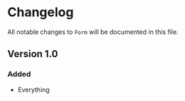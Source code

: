 # Changelog

All notable changes to `Form` will be documented in this file.

## Version 1.0

### Added
- Everything
